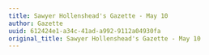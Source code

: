 ```yaml
---
title: Sawyer Hollenshead's Gazette - May 10
author: Gazette
uuid: 612424e1-a34c-41ad-a992-9112a04930fa
original_title: Sawyer Hollenshead's Gazette - May 10
---
```


